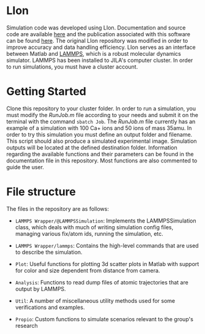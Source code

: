 # LIon
Simulation code was developed using LIon. Documentation and source code are available [here](bitbucket.org/footgroup/lion.git) and the publication associated with this software can be found [here](https://arxiv.org/abs/1907.10514). The original LIon repository was modified in order to improve accuracy and data handling efficiency. LIon serves as an interface between Matlab and [LAMMPS](https://www.lammps.org/), which is a robust molecular dynamics simulator. LAMMPS has been installed to JILA's computer cluster. In order to run simulations, you must have a cluster account.

# Getting Started
Clone this repository to your cluster folder. In order to run a simulation, you must modify the *RunJob.m* file according to your needs and submit it on the terminal with the command 
```sbatch Job```.
The *RunJob.m* file currently has an example of a simulation with 100 Ca+ ions and 50 ions of mass 35amu. In order to try this simulation you must define an output folder and filename. This script should also produce a simulated experimental image.
Simulation outputs will be located at the defined destination folder. Information regarding the available functions and their parameters can be found in the documentation file in this repository. Most functions are also commented to guide the user.


# File structure
The files in the repository are as follows:

* `LAMMPS Wrapper/@LAMMPSSimulation`: Implements the LAMMPSSimulation class, which deals with much of writing simulation config files, managing various fix/atom ids, running the simulation, etc.

* `LAMMPS Wrapper/lammps`: Contains the high-level commands that are used to describe the simulation.

* `Plot`: Useful functions for plotting 3d scatter plots in Matlab with support for color and size dependent from distance from camera.

* `Analysis`: Functions to read dump files of atomic trajectories that are output by LAMMPS.

* `Util`: A number of miscellaneous utility methods used for some verifications and examples.

* `Propio`: Custom functions to simulate scenarios relevant to the group's research 

